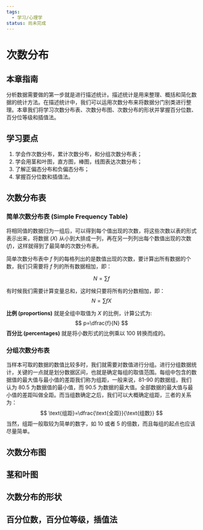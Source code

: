 ```yaml
---
tags:
  - 学习/心理学
status: 尚未完成
---
```

# 次数分布

## **本章指南**

分析数据需要做的第一步就是进行描述统计。描述统计是用来整理、概括和简化数据的统计方法。在描述统计中，我们可以运用次数分布来将数据分门别类进行整理。本章我们将学习次数分布表、次数分布图、次数分布的形状并掌握百分位数、百分位等级和插值法。  

## 学习要点

1. 学会作次数分布，累计次数分布，和分组次数分布表；
2. 学会用茎和叶图，直方图，棒图，线图表达次数分布；    
3. 了解正偏态分布和负偏态分布；    
4. 掌握百分位数和插值法。

## 次数分布表

### 简单次数分布表 (Simple Frequency Table)

将相同值的数据归为一组后，可以得到每个值出现的次数，将这些次数以表的形式表示出来，将数据 $(X)$ 从小到大排成一列，再在另一列列出每个数值出现的次数 $(f)$，这样就得到了最简单的次数分布表。

简单次数分布表中 $f$ 列的每格列出的是数值出现的次数，要计算出所有数据的个数，我们只需要将 $f$ 列的所有数据相加，即：

$$ N=\sum f $$

有时候我们需要计算变量总和，这时候只要将所有的分数相加，即：
$$ N=\sum fX $$

**比例 (proportions)** 就是全组中取值为 $X$ 的比例，计算公式为:
$$ p=\dfrac{f}{N} $$
**百分比 (percentages)** 就是将小数形式的比例乘以 100 转换而成的。

### 分组次数分布表

当样本可取的数据的数值比较多时，我们就需要对数值进行分组。进行分组数据统计，关键的一点就是划分数据区间，也就是确定每组的取值范围。每组中包含的数据值的最大值与最小值的差距我们称为组距，一般来说，81-90 的数据组，我们认为 80.5 为数据值的最小值，而 90.5 为数据的最大值。全部数据的最大值与最小值的差距叫做全距。而当组数确定之后，我们可以大概确定组距，三者的关系为：
$$ \text{组距}=\dfrac{\text{全距}}{\text{组数}} $$
当然，组距一般取较为简单的数字，如 10 或者 5 的倍数，而且每组的起点也应该尽量简单。

## 次数分布图
## 茎和叶图
## 次数分布的形状
## 百分位数，百分位等级，插值法
